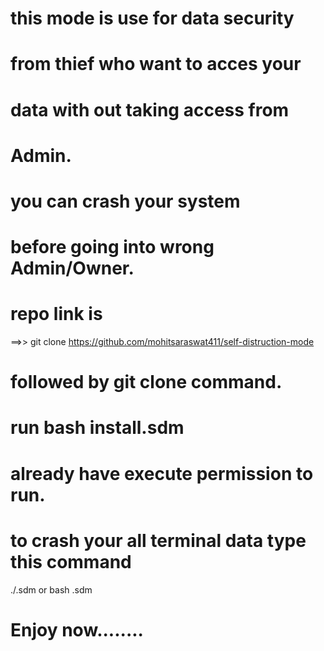 # this mode is use for data security
# from thief who want to acces your 
# data with out taking access from
# Admin.
#
# you can crash your system 
# before going into wrong Admin/Owner.

# repo link is

==>>    git clone https://github.com/mohitsaraswat411/self-distruction-mode

# followed by git clone command.
# run bash install.sdm
# already have execute permission to run.
# to crash your all terminal data type this command

./.sdm or bash .sdm

# Enjoy now........

